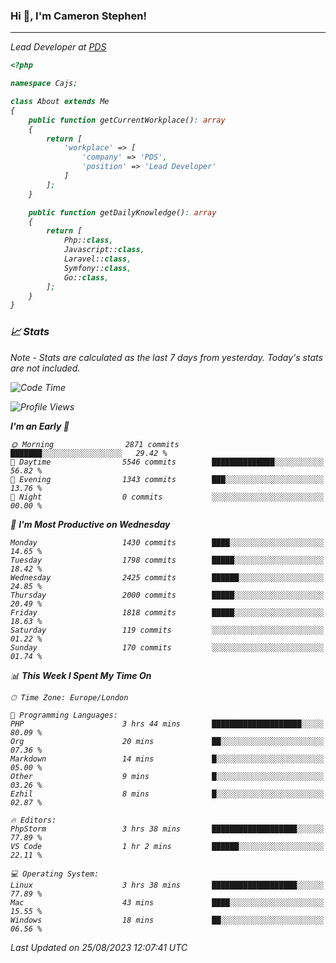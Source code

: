 ### Hi 👋, I'm Cameron Stephen!
<hr>
<p><em>Lead Developer at <a href="https://prindatasolutions.co.uk">PDS</a></p>


```php
<?php

namespace Cajs;

class About extends Me
{
    public function getCurrentWorkplace(): array
    {
        return [
            'workplace' => [
                'company' => 'PDS',
                'position' => 'Lead Developer'
            ]
        ];
    }

    public function getDailyKnowledge(): array
    {
        return [
            Php::class,
            Javascript::class,
            Laravel::class,
            Symfony::class,
            Go::class,
        ];
    }
}
```

### 📈 Stats
<p><em>Note - Stats are calculated as the last 7 days from yesterday. Today's stats are not included.</em></p>


<!--START_SECTION:waka-->
![Code Time](http://img.shields.io/badge/Code%20Time-3%2C506%20hrs%206%20mins-blue)

![Profile Views](http://img.shields.io/badge/Profile%20Views-0-blue)

**I'm an Early 🐤** 

```text
🌞 Morning                2871 commits        ███████░░░░░░░░░░░░░░░░░░   29.42 % 
🌆 Daytime                5546 commits        ██████████████░░░░░░░░░░░   56.82 % 
🌃 Evening                1343 commits        ███░░░░░░░░░░░░░░░░░░░░░░   13.76 % 
🌙 Night                  0 commits           ░░░░░░░░░░░░░░░░░░░░░░░░░   00.00 % 
```
📅 **I'm Most Productive on Wednesday** 

```text
Monday                   1430 commits        ████░░░░░░░░░░░░░░░░░░░░░   14.65 % 
Tuesday                  1798 commits        █████░░░░░░░░░░░░░░░░░░░░   18.42 % 
Wednesday                2425 commits        ██████░░░░░░░░░░░░░░░░░░░   24.85 % 
Thursday                 2000 commits        █████░░░░░░░░░░░░░░░░░░░░   20.49 % 
Friday                   1818 commits        █████░░░░░░░░░░░░░░░░░░░░   18.63 % 
Saturday                 119 commits         ░░░░░░░░░░░░░░░░░░░░░░░░░   01.22 % 
Sunday                   170 commits         ░░░░░░░░░░░░░░░░░░░░░░░░░   01.74 % 
```


📊 **This Week I Spent My Time On** 

```text
🕑︎ Time Zone: Europe/London

💬 Programming Languages: 
PHP                      3 hrs 44 mins       ████████████████████░░░░░   80.09 % 
Org                      20 mins             ██░░░░░░░░░░░░░░░░░░░░░░░   07.36 % 
Markdown                 14 mins             █░░░░░░░░░░░░░░░░░░░░░░░░   05.00 % 
Other                    9 mins              █░░░░░░░░░░░░░░░░░░░░░░░░   03.26 % 
Ezhil                    8 mins              █░░░░░░░░░░░░░░░░░░░░░░░░   02.87 % 

🔥 Editors: 
PhpStorm                 3 hrs 38 mins       ███████████████████░░░░░░   77.89 % 
VS Code                  1 hr 2 mins         ██████░░░░░░░░░░░░░░░░░░░   22.11 % 

💻 Operating System: 
Linux                    3 hrs 38 mins       ███████████████████░░░░░░   77.89 % 
Mac                      43 mins             ████░░░░░░░░░░░░░░░░░░░░░   15.55 % 
Windows                  18 mins             ██░░░░░░░░░░░░░░░░░░░░░░░   06.56 % 
```


 Last Updated on 25/08/2023 12:07:41 UTC
<!--END_SECTION:waka-->
